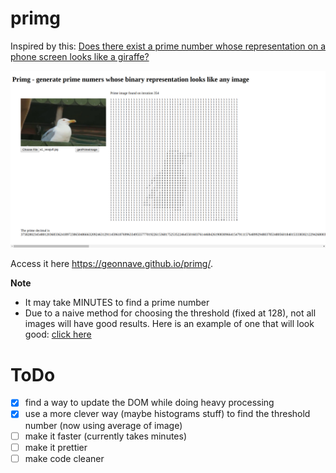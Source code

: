 # primg

Inspired by this: [Does there exist a prime number whose representation on a phone screen looks like a giraffe?](https://www.reddit.com/r/math/comments/7qpfls/does_there_exist_a_prime_number_whose/?st=jcwjmz50&sh=1dfbb1b2)

![screenshot](screenshot.png "Screenshot")

Access it here https://geonnave.github.io/primg/.

**Note**
- It may take MINUTES to find a prime number
- Due to a naive method for choosing the threshold (fixed at 128), not all images will have good results. Here is an example of one that will look good: [click here](https://i.ytimg.com/vi/mjUvJnjhlhY/maxresdefault.jpg)

# ToDo

- [x] find a way to update the DOM while doing heavy processing
- [x] use a more clever way (maybe histograms stuff) to find the threshold number (now using average of image)
- [ ] make it faster (currently takes minutes)
- [ ] make it prettier
- [ ] make code cleaner
